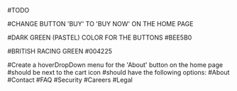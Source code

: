 #TODO

#CHANGE BUTTON 'BUY' TO 'BUY NOW' ON THE HOME PAGE



#DARK GREEN (PASTEL) COLOR FOR THE BUTTONS
#BEE5B0

#BRITISH RACING GREEN
#004225


#Create a hoverDropDown menu for the 'About' button on the home page
#should be next to the cart icon
#should have the following options:
#About
#Contact
#FAQ
#Security
#Careers
#Legal